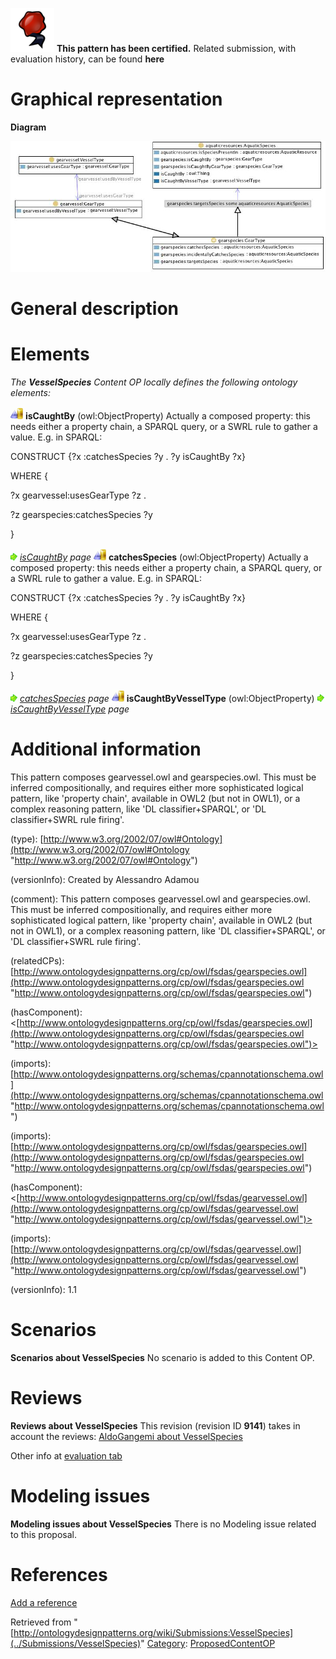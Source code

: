 [![](../images/thumb/b/b5/Certified.png/70px-Certified.png)](../Image/Certified.png "Certified.png") __This pattern has been certified.__
Related submission, with evaluation history, can be found __here__





#  Graphical representation


__Diagram__




[![Image:Vesselspecies2.jpg](../images/6/67/Vesselspecies2.jpg)](../Image/Vesselspecies2.jpg "Image:Vesselspecies2.jpg")




#  General description


  




#  Elements


_The __VesselSpecies__ Content OP locally defines the following ontology elements:_



[![ObjectProperty](../images/thumb/c/c3/ObjectProperty.gif/20px-ObjectProperty.gif)](../Image/ObjectProperty.gif "ObjectProperty") __isCaughtBy__ (owl:ObjectProperty) Actually a composed property: this needs either a property chain, a SPARQL query, or a SWRL rule to gather a value. E.g. in SPARQL:
  



CONSTRUCT {?x :catchesSpecies ?y . ?y isCaughtBy ?x}


WHERE {


?x gearvessel:usesGearType ?z .


?z gearspecies:catchesSpecies ?y


} 



 [![](../images/thumb/8/87/ArrowRight.gif/11px-ArrowRight.gif)](../Image/ArrowRight.gif "ArrowRight.gif") _[isCaughtBy](../Submissions/VesselSpecies/isCaughtBy "Submissions:VesselSpecies/isCaughtBy") page_
[![ObjectProperty](../images/thumb/c/c3/ObjectProperty.gif/20px-ObjectProperty.gif)](../Image/ObjectProperty.gif "ObjectProperty") __catchesSpecies__ (owl:ObjectProperty) Actually a composed property: this needs either a property chain, a SPARQL query, or a SWRL rule to gather a value. E.g. in SPARQL:
  



CONSTRUCT {?x :catchesSpecies ?y . ?y isCaughtBy ?x}


WHERE {


?x gearvessel:usesGearType ?z .


?z gearspecies:catchesSpecies ?y


} 



 [![](../images/thumb/8/87/ArrowRight.gif/11px-ArrowRight.gif)](../Image/ArrowRight.gif "ArrowRight.gif") _[catchesSpecies](../Submissions/VesselSpecies/catchesSpecies "Submissions:VesselSpecies/catchesSpecies") page_
[![ObjectProperty](../images/thumb/c/c3/ObjectProperty.gif/20px-ObjectProperty.gif)](../Image/ObjectProperty.gif "ObjectProperty") __isCaughtByVesselType__ (owl:ObjectProperty) 
 [![](../images/thumb/8/87/ArrowRight.gif/11px-ArrowRight.gif)](../Image/ArrowRight.gif "ArrowRight.gif") _[isCaughtByVesselType](../Submissions/VesselSpecies/isCaughtByVesselType "Submissions:VesselSpecies/isCaughtByVesselType") page_
#  Additional information


This pattern composes gearvessel.owl and gearspecies.owl.
This must be inferred compositionally, and requires either more sophisticated logical pattern, like 'property chain', available in OWL2 (but not in OWL1), or a complex reasoning pattern, like 'DL classifier+SPARQL', or 'DL classifier+SWRL rule firing'.


(type): [http://www.w3.org/2002/07/owl#Ontology](http://www.w3.org/2002/07/owl#Ontology "http://www.w3.org/2002/07/owl#Ontology")


(versionInfo): Created by Alessandro Adamou


(comment): This pattern composes gearvessel.owl and gearspecies.owl.
This must be inferred compositionally, and requires either more sophisticated logical pattern, like 'property chain', available in OWL2 (but not in OWL1), or a complex reasoning pattern, like 'DL classifier+SPARQL', or 'DL classifier+SWRL rule firing'.


(relatedCPs): [http://www.ontologydesignpatterns.org/cp/owl/fsdas/gearspecies.owl](http://www.ontologydesignpatterns.org/cp/owl/fsdas/gearspecies.owl "http://www.ontologydesignpatterns.org/cp/owl/fsdas/gearspecies.owl")


(hasComponent): <[http://www.ontologydesignpatterns.org/cp/owl/fsdas/gearspecies.owl](http://www.ontologydesignpatterns.org/cp/owl/fsdas/gearspecies.owl "http://www.ontologydesignpatterns.org/cp/owl/fsdas/gearspecies.owl")>


(imports): [http://www.ontologydesignpatterns.org/schemas/cpannotationschema.owl](http://www.ontologydesignpatterns.org/schemas/cpannotationschema.owl "http://www.ontologydesignpatterns.org/schemas/cpannotationschema.owl")


(imports): [http://www.ontologydesignpatterns.org/cp/owl/fsdas/gearspecies.owl](http://www.ontologydesignpatterns.org/cp/owl/fsdas/gearspecies.owl "http://www.ontologydesignpatterns.org/cp/owl/fsdas/gearspecies.owl")


(hasComponent): <[http://www.ontologydesignpatterns.org/cp/owl/fsdas/gearvessel.owl](http://www.ontologydesignpatterns.org/cp/owl/fsdas/gearvessel.owl "http://www.ontologydesignpatterns.org/cp/owl/fsdas/gearvessel.owl")>


(imports): [http://www.ontologydesignpatterns.org/cp/owl/fsdas/gearvessel.owl](http://www.ontologydesignpatterns.org/cp/owl/fsdas/gearvessel.owl "http://www.ontologydesignpatterns.org/cp/owl/fsdas/gearvessel.owl")


(versionInfo): 1.1



#  Scenarios



__Scenarios about VesselSpecies__
No scenario is added to this Content OP.




#  Reviews



__Reviews about VesselSpecies__
This revision (revision ID __9141__) takes in account the reviews: [AldoGangemi about VesselSpecies](../Reviews/AldoGangemi_about_VesselSpecies "Reviews:AldoGangemi about VesselSpecies")


Other info at [evaluation tab](http://ontologydesignpatterns.org/wiki/index.php?title=Submissions:VesselSpecies&action=evaluation "http://ontologydesignpatterns.org/wiki/index.php?title=Submissions:VesselSpecies&action=evaluation")




  




#  Modeling issues



__Modeling issues about VesselSpecies__
There is no Modeling issue related to this proposal.




  




#  References


[Add a reference](index.php@title=Odp%253AAdd_reference&subject=../Submissions/VesselSpecies "http://ontologydesignpatterns.org/wiki/index.php?title=Odp:Add_reference&subject=Submissions%3AVesselSpecies")


  






Retrieved from "[http://ontologydesignpatterns.org/wiki/Submissions:VesselSpecies](../Submissions/VesselSpecies)"
 [Category](http://ontologydesignpatterns.org/wiki/Special:Categories "Special:Categories"): [ProposedContentOP](../Category/ProposedContentOP "Category:ProposedContentOP")